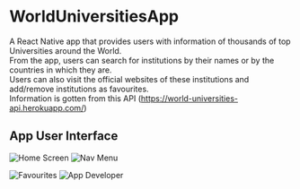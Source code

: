 # WorldUniversitiesApp
A React Native app that provides users with information of thousands of top Universities around the World.  \
From the app, users can search for institutions by their names or by the countries in which they are.  \
Users can also visit the official websites of these institutions and add/remove institutions as favourites.  \
Information is gotten from this API (https://world-universities-api.herokuapp.com/)

## App User Interface

![Home Screen](https://i.imgur.com/GIY7nGw.png)
![Nav Menu](https://i.imgur.com/YMGyut2.png)

![Favourites](https://i.imgur.com/MowZEqZ.png)
![App Developer](https://i.imgur.com/FiTo7ih.png)
